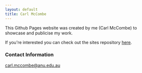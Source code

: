 ```yaml
---
layout: default
title: Carl McCombe
---
```


This Github Pages website was created by me (Carl McCombe) to showcase and publicise my work.

If you're interested you can check out the sites repository [here](https://github.com/Carl-McCombe/Carl-McCombe.github.io).

### Contact Information

carl.mccombe@anu.edu.au
